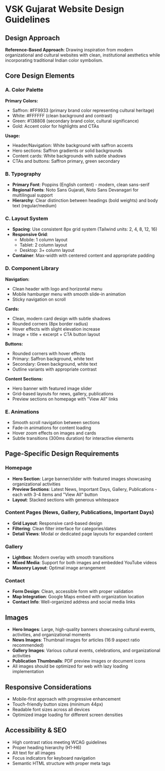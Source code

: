 # VSK Gujarat Website Design Guidelines

## Design Approach
**Reference-Based Approach**: Drawing inspiration from modern organizational and cultural websites with clean, institutional aesthetics while incorporating traditional Indian color symbolism.

## Core Design Elements

### A. Color Palette
**Primary Colors:**
- Saffron: #FF9933 (primary brand color representing cultural heritage)
- White: #FFFFFF (clean background and contrast)
- Green: #138808 (secondary brand color, cultural significance)
- Gold: Accent color for highlights and CTAs

**Usage:**
- Header/Navigation: White background with saffron accents
- Hero sections: Saffron gradients or solid backgrounds
- Content cards: White backgrounds with subtle shadows
- CTAs and buttons: Saffron primary, green secondary

### B. Typography
- **Primary Font**: Poppins (English content) - modern, clean sans-serif
- **Regional Fonts**: Noto Sans Gujarati, Noto Sans Devanagari for multilingual support
- **Hierarchy**: Clear distinction between headings (bold weights) and body text (regular/medium)

### C. Layout System
- **Spacing**: Use consistent 8px grid system (Tailwind units: 2, 4, 8, 12, 16)
- **Responsive Grid**: 
  - Mobile: 1 column layout
  - Tablet: 2 column layout  
  - Desktop: 3+ column layout
- **Container**: Max-width with centered content and appropriate padding

### D. Component Library

**Navigation:**
- Clean header with logo and horizontal menu
- Mobile hamburger menu with smooth slide-in animation
- Sticky navigation on scroll

**Cards:**
- Clean, modern card design with subtle shadows
- Rounded corners (8px border radius)
- Hover effects with slight elevation increase
- Image + title + excerpt + CTA button layout

**Buttons:**
- Rounded corners with hover effects
- Primary: Saffron background, white text
- Secondary: Green background, white text
- Outline variants with appropriate contrast

**Content Sections:**
- Hero banner with featured image slider
- Grid-based layouts for news, gallery, publications
- Preview sections on homepage with "View All" links

### E. Animations
- Smooth scroll navigation between sections
- Fade-in animations for content loading
- Hover zoom effects on images and cards
- Subtle transitions (300ms duration) for interactive elements

## Page-Specific Design Requirements

### Homepage
- **Hero Section**: Large banner/slider with featured images showcasing organizational activities
- **Preview Sections**: Latest News, Important Days, Gallery, Publications - each with 3-4 items and "View All" button
- **Layout**: Stacked sections with generous whitespace

### Content Pages (News, Gallery, Publications, Important Days)
- **Grid Layout**: Responsive card-based design
- **Filtering**: Clean filter interface for categories/dates
- **Detail Views**: Modal or dedicated page layouts for expanded content

### Gallery
- **Lightbox**: Modern overlay with smooth transitions
- **Mixed Media**: Support for both images and embedded YouTube videos
- **Masonry Layout**: Optimal image arrangement

### Contact
- **Form Design**: Clean, accessible form with proper validation
- **Map Integration**: Google Maps embed with organization location
- **Contact Info**: Well-organized address and social media links

## Images
- **Hero Images**: Large, high-quality banners showcasing cultural events, activities, and organizational moments
- **News Images**: Thumbnail images for articles (16:9 aspect ratio recommended)
- **Gallery Images**: Various cultural events, celebrations, and organizational activities
- **Publication Thumbnails**: PDF preview images or document icons
- All images should be optimized for web with lazy loading implementation

## Responsive Considerations
- Mobile-first approach with progressive enhancement
- Touch-friendly button sizes (minimum 44px)
- Readable font sizes across all devices
- Optimized image loading for different screen densities

## Accessibility & SEO
- High contrast ratios meeting WCAG guidelines
- Proper heading hierarchy (H1-H6)
- Alt text for all images
- Focus indicators for keyboard navigation
- Semantic HTML structure with proper meta tags